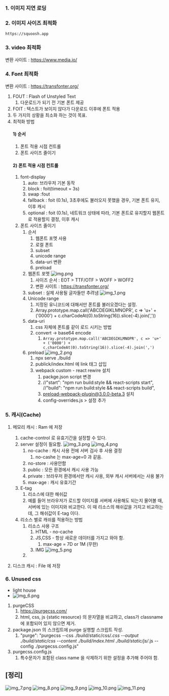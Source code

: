 
### 1. 이미지 지연 로딩

### 2. 이미지 사이즈 최적화
    https://squoosh.app


### 3. video 최적화
변환 사이트 : https://www.media.io/

### 4. Font 최적화
변환 사이트 : https://transfonter.org/

1) FOUT : Flash of Unstyled Text
   1) 다운로드가 되기 전 기본 폰트 제공
2) FOIT : 텍스트가 보이지 않다가 다운로드 이후에 폰트 적용
3) 두 가지의 상황을 최소화 하는 것이 목표.
4) 최적화 방법
   #### 1) 순서
      1) 폰트 적용 시점 컨트롤
      2) 폰트 사이즈 줄이기
   #### 2) 폰트 적용 시점 컨트롤
      1) font-display 
         1) auto: 브라우저 기본 동작
         2) block : foit(timeout = 3s)
         3) swap :fout
         4) fallback : foit (0.1s), 3초후에도 불러오지 못했을 경우, 기본 폰트 유지, 이후 캐시
         5) optional : foit (0.1s), 네트워크 상태에 따라, 기본 폰트로 유지할지 웹폰트로 적용할지 결정, 이후 캐시 
      2) 폰트 사이즈 줄이기
         1) 순서
            1) 웹폰트 포멧 사용
            2) 로컬 폰트
            3) subset 
            4) unicode range 
            5) data-uri 변환
            6) preload
         2) 웹폰트 포멧
            ![img.png](img.png)
            1) 사이즈 순서 : EOT > TTF/OTF > WOFF > WOFF2
            2) 변환 사이트 : https://transfonter.org/
         3) subset : 실제 사용될 글자들만 추려냄
            ![img_1.png](img_1.png)
         4) Unicode range
            1) 지정된 유니코드에 대해서만 폰트를 불러오겠다는 설정.
            2) Array.prototype.map.call('ABCDEGIKLMNOPR', c => 'u+' + ('0000') + c.charCodeAt(0).toString(16)).slice(-4).join(','))
         5) data-uri
            1) css 자체에 폰트를 같이 로드 시키는 방법
            2) convert -> base64 encode
               1) `Array.prototype.map.call('ABCDEGIKLMNOPR', c => 'u+' + ('0000') + c.charCodeAt(0).toString(16)).slice(-4).join(',')`
         6) preload
            ![img_2.png](img_2.png)
            1) npx serve ./build
            2) publick/index.html 에 link 태그 삽입
            3) webpack custom - react rewire 설치
               1) packge.json script 변경
               2) //"start": "npm run build:style && react-scripts start",
                  //"build": "npm run build:style && react-scripts build",
               3) preload-webpack-plugin@3.0.0-beta.3 설치
               4) config-overrides.js > 설정 추가


### 5. 캐시(Cache)
1) 메모리 캐시 : Ram 에 저장
   1) cache-control 로 유효기간을 설정할 수 있다.
   2) server 설정이 필요함.
      ![img_3.png](img_3.png)
      ![img_4.png](img_4.png)
      1) no-cache : 캐시 사용 전에 서버 검사 후 사용 결정
         1) no-cashe 는 max-age=0 과 같음.
      2) no-store : 사용안함
      3) public : 모든 환경에서 캐시 사용 가능
      4) private : 브라우저 환경에서만 캐시 사용, 외부 캐시 서버에서는 사용 불가
      5) max-age : 캐시 유효기간
   3) E-tag
      1) 리소스에 대한 해쉬값
      2) 예를 들어 브라우저가 로드할 이미지를 서버에 사용해도 되는지 물어볼 때, 서버에 있는 이미지와 비교한다.
        이 때 리소스의 해쉬값을 가지고 비교하는데, 그 해쉬값이 E-tag 이다.
   4) 리소스 별로 캐쉬를 적용하는 방법
      1) 리소스 사용 구조
         1) HTML - no-cache
         2) JS,CSS - 항상 새로운 데이터를 가지고 와야 함.
            1) max-age = 7D or 1M (무한)
         3) IMG 
      ![img_5.png](img_5.png)
      2) 
  
          
2) 디스크 캐시 : File 에 저장

### 6. Unused css
   * light house
   * ![img_6.png](img_6.png)
   1. purgeCSS 
      1. https://purgecss.com/
      2. html, css, js {static resource} 의 문자열을 비교하고, class가 classname 에 포함되어 있지 않으면 제거.
   2. package.json 의 스크립트에 purge 실행할 스크립트 작성.
      1. "purge": "purgecss --css ./build/static/css/*.css --output ./build/static/css --content ./build/index.html ./build/static/js/*.js --config ./purgecss.config.js"
   3. purgecss.config.js 
      1. 특수문자가 포함된 class name 을 삭제하기 위한 설정을 추가해 주어야 함.
      
## [정리]
![img_7.png](img_7.png)
![img_8.png](img_8.png)
![img_9.png](img_9.png)
![img_10.png](img_10.png)
![img_11.png](img_11.png)


